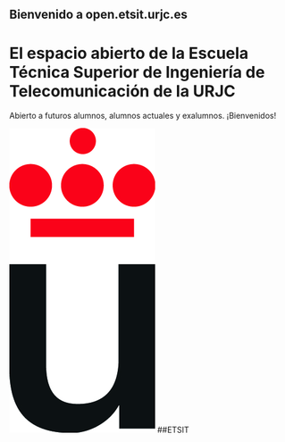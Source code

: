 ## Bienvenido a open.etsit.urjc.es
# El espacio abierto de la Escuela Técnica Superior de Ingeniería de Telecomunicación de la URJC
Abierto a futuros alumnos, alumnos actuales y exalumnos. ¡Bienvenidos!

![urjc-logo](URJ_simbolo_POS.jpg)
##ETSIT

